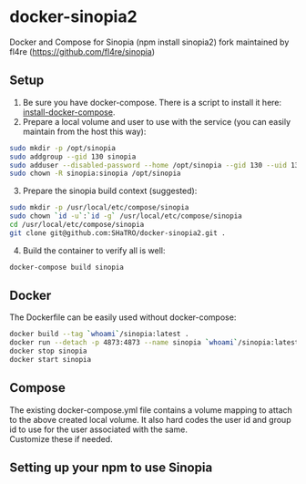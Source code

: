 # docker-sinopia2
Docker and Compose for Sinopia (npm install sinopia2) fork maintained by fl4re (https://github.com/fl4re/sinopia)

## Setup
1. Be sure you have docker-compose.  There is a script to install it here: [install-docker-compose](https://gist.github.com/SHaTRO/dbf0d02984156adfd83d0d1f17b2c5fe).
2. Prepare a local volume and user to use with the service (you can easily maintain from the host this way):
```bash
sudo mkdir -p /opt/sinopia
sudo addgroup --gid 130 sinopia
sudo adduser --disabled-password --home /opt/sinopia --gid 130 --uid 130 --gecos "Sinopia NPM Repository" sinopia
sudo chown -R sinopia:sinopia /opt/sinopia
```
3. Prepare the sinopia build context (suggested):
```bash
sudo mkdir -p /usr/local/etc/compose/sinopia
sudo chown `id -u`:`id -g` /usr/local/etc/compose/sinopia
cd /usr/local/etc/compose/sinopia
git clone git@github.com:SHaTRO/docker-sinopia2.git .
```
4. Build the container to verify all is well:
```bash
docker-compose build sinopia
```

## Docker
The Dockerfile can be easily used without docker-compose:
```bash
docker build --tag `whoami`/sinopia:latest .
docker run --detach -p 4873:4873 --name sinopia `whoami`/sinopia:latest
docker stop sinopia
docker start sinopia
```

## Compose
The existing docker-compose.yml file contains a volume mapping to attach to the above created local volume.
It also hard codes the user id and group id to use for the user associated with the same.  
Customize these if needed.


## Setting up your npm to use Sinopia

